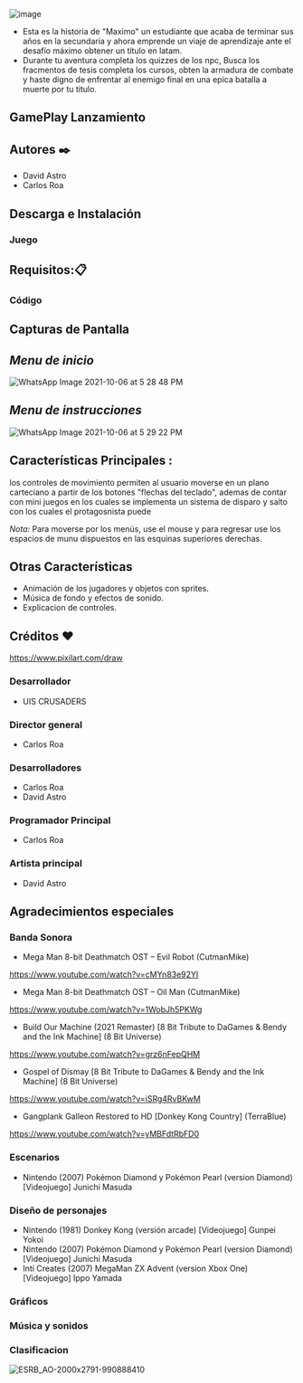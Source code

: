 ![image](https://user-images.githubusercontent.com/89653046/136407555-bf30477b-dcca-4326-8d85-d96827b3fa15.png)
- Esta es la historia de "Maximo" un estudiante que acaba de terminar sus años en la secundaria y ahora emprende un viaje de aprendizaje ante el desafío máximo obtener un título en latam.
- Durante tu aventura completa los quizzes de los npc, Busca los fracmentos de tesis completa los cursos, obten la armadura de combate y haste digno de enfrentar al enemigo final en una epica batalla a muerte por tu titulo.

## GamePlay Lanzamiento



## Autores ✒️
- David Astro
- Carlos Roa 

## Descarga e Instalación
### Juego


## Requisitos:📋


### Código


## Capturas de Pantalla
## *Menu de inicio*
![WhatsApp Image 2021-10-06 at 5 28 48 PM](https://user-images.githubusercontent.com/89653046/136405248-10c8f755-019a-4b7a-b74d-55f704cc4ad2.jpeg)
## *Menu de instrucciones*
![WhatsApp Image 2021-10-06 at 5 29 22 PM](https://user-images.githubusercontent.com/89653046/136405080-469c4c03-29de-43f2-8cba-be2bf6b21482.jpeg)


## Características Principales :
 los controles de movimiento permiten al usuario moverse en un plano carteciano a partir de los botones "flechas del teclado", ademas de contar con mini juegos en los cuales se implementa un sistema de disparo y salto con los cuales el protagosnista puede 
 
 

*Nota:* Para moverse por los menús, use el mouse y para regresar use los espacios de munu dispuestos en las esquinas superiores derechas.

## Otras Características
- Animación de los jugadores y objetos con sprites.
- Música de fondo y efectos de sonido.
- Explicacion de controles.
  
## Créditos :heart:
https://www.pixilart.com/draw

### Desarrollador 
- UIS CRUSADERS

### Director general 
- Carlos Roa
### Desarrolladores 
- Carlos Roa
- David Astro

### Programador Principal 
- Carlos Roa 

### Artista principal 
- David Astro

## Agradecimientos especiales

### Banda Sonora 
- Mega Man 8-bit Deathmatch OST – Evil Robot (CutmanMike)

https://www.youtube.com/watch?v=cMYn83e92YI
- Mega Man 8-bit Deathmatch OST – Oil Man (CutmanMike) 

https://www.youtube.com/watch?v=1WobJh5PKWg
- Build Our Machine (2021 Remaster) [8 Bit Tribute to DaGames & Bendy and the Ink Machine] (8 Bit Universe)

https://www.youtube.com/watch?v=grz6nFepQHM
- Gospel of Dismay [8 Bit Tribute to DaGames & Bendy and the Ink Machine] (8 Bit Universe)

https://www.youtube.com/watch?v=iSRg4RvBKwM
- Gangplank Galleon Restored to HD [Donkey Kong Country] (TerraBlue)

https://www.youtube.com/watch?v=yMBFdtRbFD0

### Escenarios
- Nintendo (2007) Pokémon Diamond y Pokémon Pearl (version Diamond) [Videojuego] Junichi Masuda 

### Diseño de personajes
- Nintendo (1981) Donkey Kong (versión arcade) [Videojuego] Gunpei Yokoi
- Nintendo (2007) Pokémon Diamond y Pokémon Pearl (version Diamond) [Videojuego] Junichi Masuda 
- Inti Creates (2007) MegaMan ZX Advent (version Xbox One) [Videojuego] Ippo Yamada


### Gráficos

### Música y sonidos

### Clasificacion 

![ESRB_AO-2000x2791-990888410](https://user-images.githubusercontent.com/89647374/136480328-9adc2e3e-1cea-4377-be58-8b396ca59e0e.png)


